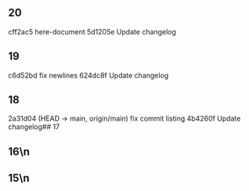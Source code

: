 ## 20
cff2ac5 here-document
5d1205e Update changelog
## 19
c6d52bd fix newlines
624dc8f Update changelog
## 18
 2a31d04 (HEAD -> main, origin/main) fix commit listing
4b4260f Update changelog## 17
 ## 16\n 
## 15\n 
